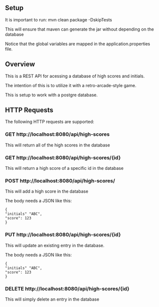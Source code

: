 ## Setup

It is important to run: mvn clean package -DskipTests

This will ensure that maven can generate the jar without depending on the database

Notice that the global variables are mapped in the application.properties file.

## Overview

This is a REST API for acessing a database of high scores and initials.

The intention of this is to utilize it with a retro-arcade-style game.

This is setup to work with a postgre database.

## HTTP Requests

The following HTTP requests are supported:

### GET http://localhost:8080/api/high-scores

This will return all of the high scores in the database

### GET http://localhost:8080/api/high-scores/{id}

This will return a high score of a specific id in the database

### POST http://localhost:8080/api/high-scores/

This will add a high score in the database

The body needs a JSON like this:

```
{
"initials" "ABC",
"score": 123
}
```

### PUT http://localhost:8080/api/high-scores/{id}

This will update an existing entry in the database.

The body needs a JSON like this:

```
{
"initials" "ABC",
"score": 123
}
```

### DELETE http://localhost:8080/api/high-scores/{id}

This will simply delete an entry in the database
